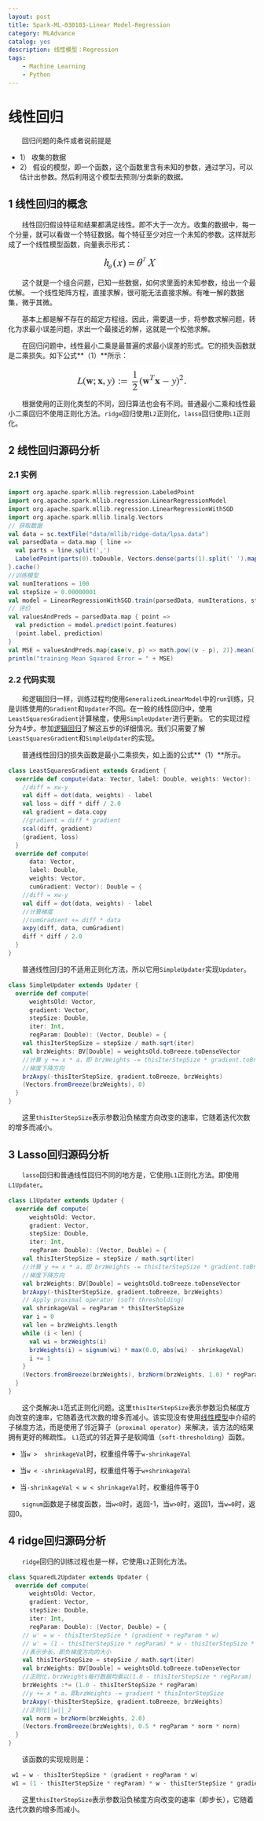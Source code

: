 ```yaml
---
layout: post
title: Spark-ML-030103-Linear Model-Regression
category: MLAdvance
catalog: yes
description: 线性模型：Regression
tags:
    - Machine Learning
    - Python
---
```

# 线性回归

&emsp;&emsp;回归问题的条件或者说前提是
- 1） 收集的数据
- 2） 假设的模型，即一个函数，这个函数里含有未知的参数，通过学习，可以估计出参数。然后利用这个模型去预测/分类新的数据。

## 1 线性回归的概念

&emsp;&emsp;线性回归假设特征和结果都满足线性。即不大于一次方。收集的数据中，每一个分量，就可以看做一个特征数据。每个特征至少对应一个未知的参数。这样就形成了一个线性模型函数，向量表示形式：

<div  align="center"><img src="/images/spark/ml/linearmodel/regression/1.1.png" width = "120" height = "30" alt="1.1" align="center" /></div>

&emsp;&emsp;这个就是一个组合问题，已知一些数据，如何求里面的未知参数，给出一个最优解。 一个线性矩阵方程，直接求解，很可能无法直接求解。有唯一解的数据集，微乎其微。

&emsp;&emsp;基本上都是解不存在的超定方程组。因此，需要退一步，将参数求解问题，转化为求最小误差问题，求出一个最接近的解，这就是一个松弛求解。

&emsp;&emsp;在回归问题中，线性最小二乘是最普遍的求最小误差的形式。它的损失函数就是二乘损失。如下公式**（1）**所示：

<div  align="center"><img src="/images/spark/ml/linearmodel/regression/1.2.png" width = "240" height = "50" alt="1.2" align="center" /></div>

&emsp;&emsp;根据使用的正则化类型的不同，回归算法也会有不同。普通最小二乘和线性最小二乘回归不使用正则化方法。`ridge`回归使用`L2`正则化，`lasso`回归使用`L1`正则化。

## 2 线性回归源码分析

### 2.1 实例

```scala
import org.apache.spark.mllib.regression.LabeledPoint
import org.apache.spark.mllib.regression.LinearRegressionModel
import org.apache.spark.mllib.regression.LinearRegressionWithSGD
import org.apache.spark.mllib.linalg.Vectors
// 获取数据
val data = sc.textFile("data/mllib/ridge-data/lpsa.data")
val parsedData = data.map { line =>
  val parts = line.split(',')
  LabeledPoint(parts(0).toDouble, Vectors.dense(parts(1).split(' ').map(_.toDouble)))
}.cache()
//训练模型
val numIterations = 100
val stepSize = 0.00000001
val model = LinearRegressionWithSGD.train(parsedData, numIterations, stepSize)
// 评价
val valuesAndPreds = parsedData.map { point =>
  val prediction = model.predict(point.features)
  (point.label, prediction)
}
val MSE = valuesAndPreds.map{case(v, p) => math.pow((v - p), 2)}.mean()
println("training Mean Squared Error = " + MSE)
```

### 2.2 代码实现

&emsp;&emsp;和逻辑回归一样，训练过程均使用`GeneralizedLinearModel`中的`run`训练，只是训练使用的`Gradient`和`Updater`不同。在一般的线性回归中，使用`LeastSquaresGradient`计算梯度，使用`SimpleUpdater`进行更新。
它的实现过程分为4步。参加[逻辑回归](/mladvance/2017/04/06/logic-regression/)了解这五步的详细情况。我们只需要了解`LeastSquaresGradient`和`SimpleUpdater`的实现。

&emsp;&emsp;普通线性回归的损失函数是最小二乘损失，如上面的公式**（1）**所示。

```scala
class LeastSquaresGradient extends Gradient {
  override def compute(data: Vector, label: Double, weights: Vector): (Vector, Double) = {
    //diff = xw-y
    val diff = dot(data, weights) - label
    val loss = diff * diff / 2.0
    val gradient = data.copy
    //gradient = diff * gradient
    scal(diff, gradient)
    (gradient, loss)
  }
  override def compute(
      data: Vector,
      label: Double,
      weights: Vector,
      cumGradient: Vector): Double = {
    //diff = xw-y
    val diff = dot(data, weights) - label
    //计算梯度
    //cumGradient += diff * data
    axpy(diff, data, cumGradient)
    diff * diff / 2.0
  }
}
```
&emsp;&emsp;普通线性回归的不适用正则化方法，所以它用`SimpleUpdater`实现`Updater`。

```scala
class SimpleUpdater extends Updater {
  override def compute(
      weightsOld: Vector,
      gradient: Vector,
      stepSize: Double,
      iter: Int,
      regParam: Double): (Vector, Double) = {
    val thisIterStepSize = stepSize / math.sqrt(iter)
    val brzWeights: BV[Double] = weightsOld.toBreeze.toDenseVector
    //计算 y += x * a，即 brzWeights -= thisIterStepSize * gradient.toBreeze
    //梯度下降方向
    brzAxpy(-thisIterStepSize, gradient.toBreeze, brzWeights)
    (Vectors.fromBreeze(brzWeights), 0)
  }
}
```
&emsp;&emsp;这里`thisIterStepSize`表示参数沿负梯度方向改变的速率，它随着迭代次数的增多而减小。

## 3 Lasso回归源码分析

&emsp;&emsp;`lasso`回归和普通线性回归不同的地方是，它使用`L1`正则化方法。即使用`L1Updater`。

```scala
class L1Updater extends Updater {
  override def compute(
      weightsOld: Vector,
      gradient: Vector,
      stepSize: Double,
      iter: Int,
      regParam: Double): (Vector, Double) = {
    val thisIterStepSize = stepSize / math.sqrt(iter)
    //计算 y += x * a，即 brzWeights -= thisIterStepSize * gradient.toBreeze
    //梯度下降方向
    val brzWeights: BV[Double] = weightsOld.toBreeze.toDenseVector
    brzAxpy(-thisIterStepSize, gradient.toBreeze, brzWeights)
    // Apply proximal operator (soft thresholding)
    val shrinkageVal = regParam * thisIterStepSize
    var i = 0
    val len = brzWeights.length
    while (i < len) {
      val wi = brzWeights(i)
      brzWeights(i) = signum(wi) * max(0.0, abs(wi) - shrinkageVal)
      i += 1
    }
    (Vectors.fromBreeze(brzWeights), brzNorm(brzWeights, 1.0) * regParam)
  }
}
```
&emsp;&emsp;这个类解决`L1`范式正则化问题。这里`thisIterStepSize`表示参数沿负梯度方向改变的速率，它随着迭代次数的增多而减小。该实现没有使用[线性模型](/mladvance/2017/04/06/linear-model/)中介绍的子梯度方法，而是使用了邻近算子（`proximal operator`）来解决，该方法的结果拥有更好的稀疏性。
`L1`范式的邻近算子是软阈值（`soft-thresholding`）函数。

- 当`w >  shrinkageVal`时，权重组件等于`w-shrinkageVal`

- 当`w < -shrinkageVal`时，权重组件等于`w+shrinkageVal`

- 当`-shrinkageVal < w < shrinkageVal`时，权重组件等于0

&emsp;&emsp;`signum`函数是子梯度函数，当`w<0`时，返回-1，当`w>0`时，返回1，当`w=0`时，返回0。

## 4 ridge回归源码分析

&emsp;&emsp;`ridge`回归的训练过程也是一样，它使用`L2`正则化方法。

```scala
class SquaredL2Updater extends Updater {
  override def compute(
      weightsOld: Vector,
      gradient: Vector,
      stepSize: Double,
      iter: Int,
      regParam: Double): (Vector, Double) = {
    // w' = w - thisIterStepSize * (gradient + regParam * w)
    // w' = (1 - thisIterStepSize * regParam) * w - thisIterStepSize * gradient
    //表示步长，即负梯度方向的大小
    val thisIterStepSize = stepSize / math.sqrt(iter)
    val brzWeights: BV[Double] = weightsOld.toBreeze.toDenseVector
    //正则化，brzWeights每行数据均乘以(1.0 - thisIterStepSize * regParam)
    brzWeights :*= (1.0 - thisIterStepSize * regParam)
    //y += x * a，即brzWeights -= gradient * thisInterStepSize
    brzAxpy(-thisIterStepSize, gradient.toBreeze, brzWeights)
    //正则化||w||_2
    val norm = brzNorm(brzWeights, 2.0)
    (Vectors.fromBreeze(brzWeights), 0.5 * regParam * norm * norm)
  }
}
```
&emsp;&emsp;该函数的实现规则是：

```scala
 w1 = w - thisIterStepSize * (gradient + regParam * w)
 w1 = (1 - thisIterStepSize * regParam) * w - thisIterStepSize * gradient
```
&emsp;&emsp;这里`thisIterStepSize`表示参数沿负梯度方向改变的速率（即步长），它随着迭代次数的增多而减小。
